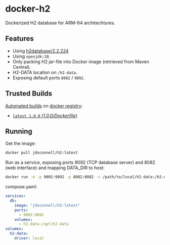 # docker-h2

Dockerized H2 database for ARM-64 architechtures.

## Features

- Using [h2database/2.2.224](https://github.com/h2database/h2database/releases/tag/version-2.2.224)
- Using `openjdk:20`.
- Only packing H2 jar-file into Docker image (retrieved from Maven Central).
- H2-DATA location on `/h2-data`.
- Exposing default ports `8082` / `9092`.

## Trusted Builds

[Automated builds](https://hub.docker.com/r/jdoconnell/h2/) on [docker registry](https://registry.hub.docker.com/):

* [`latest`, `1.0.0` (*1.0.0/Dockerfile*)](https://github.com/oconnellj2/docker-h2/blob/master/1.0.0/Dockerfile)

## Running

Get the image:
```bash
docker pull jdoconnell/h2:latest
```

Run as a service, exposing ports 9092 (TCP database server) and 8082 (web interface) and mapping DATA_DIR to host:
```bash
docker run -d -p 9092:9092 -p 8082:8082 -v /path/to/local/h2-data:/h2-data --name=myH2Server jdoconnell/h2
```

compose.yaml:
```yaml
services:
  db:
    image: "jdoconnell/h2:latest"
    ports:
      - 9092:9092
    volumes:
      - h2-data:/opt/h2-data
volumes:
  h2-data:
    driver: local
```